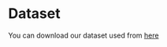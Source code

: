 # Dataset

You can download our dataset used from <a href="https://dcapswoz.ict.usc.edu/wwwedaic/data/">here<a>
